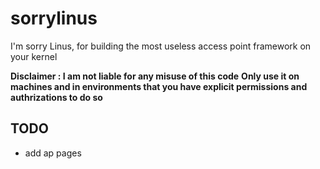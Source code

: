 # sorrylinus

I'm sorry Linus, for building the most useless access point framework on your kernel

**Disclaimer : I am not liable for any misuse of this code**
**Only use it on machines and in environments that you have explicit permissions and authrizations to do so**

## TODO

- add ap pages

